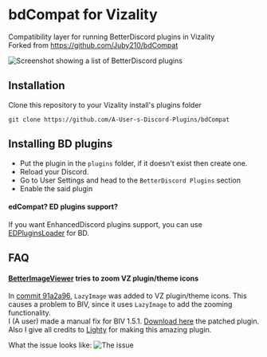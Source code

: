 # bdCompat for Vizality

Compatibility layer for running BetterDiscord plugins in Vizality<br>
Forked from https://github.com/Juby210/bdCompat

![Screenshot showing a list of BetterDiscord plugins](https://auser.owns-a-furry.club/A0eAc42.png)

## Installation

Clone this repository to your Vizality install's plugins folder

```
git clone https://github.com/A-User-s-Discord-Plugins/bdCompat
```

## Installing BD plugins

<!-- Before you download and install any BD plugins, please take a look at the incompatibilites note on `INCOMPATIBILITIES.md` file -->

- Put the plugin in the `plugins` folder, if it doesn't exist then create one.
- Reload your Discord.
- Go to User Settings and head to the `BetterDiscord Plugins` section
- Enable the said plugin

#### edCompat? ED plugins support?
If you want EnhancedDiscord plugins support, you can use [EDPluginsLoader](https://github.com/Juby210/EDPluginsLoader) for BD.

## FAQ
#### [BetterImageViewer](https://github.com/1Lighty/BetterDiscordPlugins/tree/master/Plugins/BetterImageViewer) tries to zoom VZ plugin/theme icons
In [commit 91a2a96](https://github.com/vizality/vizality/commit/91a2a964ff61c52500560aff4713a8facf607051), `LazyImage` was added to VZ plugin/theme icons. This causes a problem to BIV, since it uses `LazyImage` to add the zooming functionality.<br />
I (A user) made a manual fix for BIV 1.5.1. [Download here](https://gist.github.com/abUwUser/c4cb8309b3c55fcd8fd4171c0c7b95c0) the patched plugin. Also I give all credits to [Lighty](https://github.com/1Lighty) for making this amazing plugin.

What the issue looks like:
![The issue](https://auser.owns-a-furry.club/2f403Ea.gif)